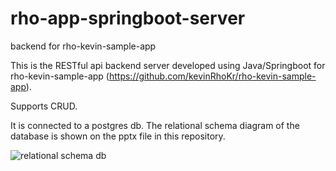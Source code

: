 # rho-app-springboot-server
 backend for rho-kevin-sample-app

This is the RESTful api backend server developed using Java/Springboot for rho-kevin-sample-app (https://github.com/kevinRhoKr/rho-kevin-sample-app).

Supports CRUD.

It is connected to a postgres db. 
The relational schema diagram of the database is shown on the pptx file in this repository. 

![relational schema db](https://user-images.githubusercontent.com/22257075/174130230-578dc557-512f-42fc-aef4-51599fd1a284.png)
